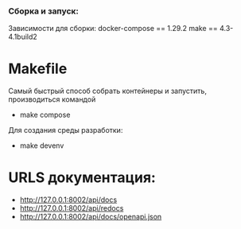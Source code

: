 ### Сборка и запуск:

Зависимости для сборки:
docker-compose == 1.29.2
make == 4.3-4.1build2

# Makefile
Самый быстрый способ собрать контейнеры и запустить, производиться командой
- make compose

Для создания среды разработки:
- make devenv

# URLS документация:
- http://127.0.0.1:8002/api/docs
- http://127.0.0.1:8002/api/redocs
- http://127.0.0.1:8002/api/docs/openapi.json
